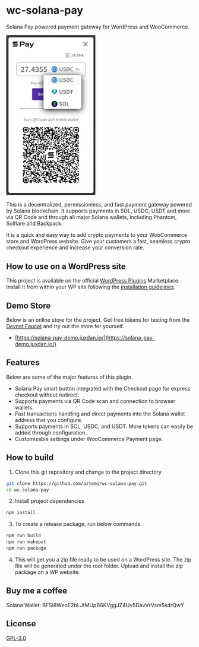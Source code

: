 # wc-solana-pay

Solana Pay powered payment gateway for WordPress and WooCommerce.

<img src="/.wordpress.org/assets/screenshot-3.png" alt="Pay with Solana Pay demo screenshot" width="240">

This is a decentralized, permissionless, and fast payment gateway powered by Solana blockchain.
It supports payments in SOL, USDC, USDT and more via QR Code and through all major Solana wallets, including Phantom, Solflare and Backpack.

It is a quick and easy way to add crypto payments to your WooCommerce store and WordPress website. Give your customers a fast, seamless crypto checkout experience and increase your conversion rate.

## How to use on a WordPress site

This project is available on the official [WordPress Plugins](https://wordpress.org/plugins/wc-solana-pay/) Marketplace. Install it from within your WP site following the [installation guidelines](https://wordpress.org/plugins/wc-solana-pay/#installation).

## Demo Store

Below is an online store for the project. Get free tokens for testing from the [Devnet Faucet](https://apps.aztemi.com/wc-solana-pay/faucet/) and try out the store for yourself.

- [https://solana-pay-demo.juxdan.io/](https://solana-pay-demo.juxdan.io/)

## Features

Below are some of the major features of this plugin.

- Solana Pay smart button integrated with the Checkout page for express checkout without redirect.
- Supports payments via QR Code scan and connection to browser wallets.
- Fast transactions handling and direct payments into the Solana wallet address that you configure.
- Supports payments in SOL, USDC, and USDT. More tokens can easily be added through configuration.
- Customizable settings under WooCommerce Payment page.

## How to build

1. Clone this git repository and change to the project directory

```bash
git clone https://github.com/aztemi/wc-solana-pay.git
cd wc-solana-pay
```

2. Install project dependencies

```bash
npm install
```

3. To create a release package, run below commands.

```bash
npm run build
npm run makepot
npm run package
```

4. This will get you a zip file ready to be used on a WordPress site. The zip file will be generated under the root folder. Upload and install the zip package on a WP website.

## Buy me a coffee

Solana Wallet: BFSi8WeoE2bLJtMUpB6KVggJZ4Uv5DavVrVsm5kdrQwY

## License

[GPL-3.0](./LICENSE.txt)
